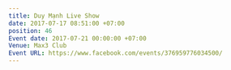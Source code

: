 ```yaml
---
title: Duy Mạnh Live Show
date: 2017-07-17 08:51:00 +07:00
position: 46
Event date: 2017-07-21 00:00:00 +07:00
Venue: Max3 Club
Event URL: https://www.facebook.com/events/376959776034500/
---
```


